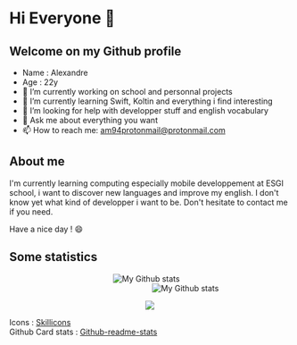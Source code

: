 # Hi Everyone 👋

## Welcome on my Github profile

- Name : Alexandre
- Age : 22y
- 🔭 I’m currently working on school and personnal projects
- 🌱 I’m currently learning Swift, Koltin and everything i find interesting
- 🤔 I’m looking for help with developper stuff and english vocabulary
- 💬 Ask me about everything you want
- 📫 How to reach me: am94protonmail@protonmail.com


## About me

I'm currently learning computing especially mobile developpement at ESGI school, i want to discover new languages and improve my english. I don't know yet  what kind of developper i want to be. 
Don't hesitate to contact me if you need.

Have a nice day ! 😄


## Some statistics
             
![My Github stats](https://github-readme-stats-am.vercel.app/api?username=AlexandreMarcos94&count_private=true&show_icons=true&bg_color=20,5470ea,904e95&title_color=fff&text_color=fff&icon_color=fff&border_radius=10)
                 
 ![My Github stats](https://github-readme-stats-am.vercel.app/api/top-langs/?username=AlexandreMarcos94&show_icons=true&bg_color=20,904e95,5470ea&title_color=fff&text_color=fff&icon_color=fff&border_radius=10&layout=compact&langs_count=10&hide=CSS,Hack)

<p align="center">
  <a href="https://skillicons.dev">
    <img src="https://skillicons.dev/icons?i=git,github,docker,c,atom,bash,bootstrap,cmake,css,discord,bots,express,flutter,firebase,figma,gradle,heroku,html,idea,java,js,jquery,kotlin,linkedin,linux,md,maven,mongodb,mysql,nodejs,php,postgres,py,raspberrypi,stackoverflow,swift,vscode&them=dark" />
  </a>
</p>



Icons : [Skillicons](https://skillicons.dev)
<br/>
Github Card stats : [Github-readme-stats](https://github.com/anuraghazra/github-readme-stats)
